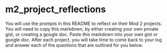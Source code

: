 # m2_project_reflections
You will use the prompts in this README to reflect on their Mod 2 projects.  You will need to copy this markdown, by either creating your own private gist, or creating a google doc. Paste this markdown into your own gist or google doc. After each project, you will take time to come back to your log and answer each of the questions that are outlined for you below.


